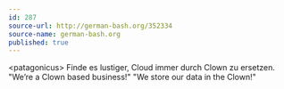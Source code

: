 ```yaml
---
id: 287
source-url: http://german-bash.org/352334
source-name: german-bash.org
published: true
---
```


<p>&lt;patagonicus&gt; Finde es lustiger, Cloud immer durch Clown zu ersetzen. "We’re a Clown based business!" "We store our data in the Clown!"</p>



